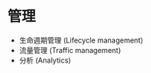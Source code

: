 # 管理

* 生命週期管理 (Lifecycle management)
* 流量管理 (Traffic management)
* 分析 (Analytics)


<!--
API system service: 處理 Logs, Error Handling 等任務
API Operation: 處理監控，擴充與高可用性支援
 -->
